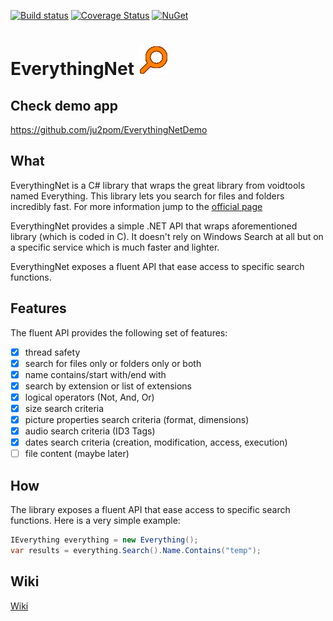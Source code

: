 [![Build status](https://img.shields.io/appveyor/ci/ju2pom/everythingnet/master.svg?style=flat)](https://ci.appveyor.com/project/ju2pom/everythingnet/branch/master)
[![Coverage Status](https://coveralls.io/repos/github/ju2pom/EverythingNet/badge.svg?branch=master)](https://coveralls.io/github/ju2pom/EverythingNet?branch=master)
[![NuGet](https://img.shields.io/nuget/v/EverythingNet.svg?style=flat)]()

# EverythingNet ![](media/site_logo.gif)

## Check demo app

https://github.com/ju2pom/EverythingNetDemo

## What

EverythingNet is a C# library that wraps the great library from voidtools named Everything. This library lets you search for files and folders incredibly fast. For more information jump to the [official page](https://www.voidtools.com/)

EverythingNet provides a simple .NET API that wraps aforementioned library (which is coded in C). It doesn't rely on Windows Search at all but on a specific service which is much faster and lighter.

EverythingNet exposes a fluent API that ease access to specific search functions.

## Features

The fluent API provides the following set of features:
- [x] thread safety
- [x] search for files only or folders only or both
- [x] name contains/start with/end with
- [x] search by extension or list of extensions
- [x] logical operators (Not, And, Or)
- [x] size search criteria
- [x] picture properties search criteria (format, dimensions)
- [x] audio search criteria (ID3 Tags)
- [x] dates search criteria (creation, modification, access, execution)
- [ ] file content (maybe later)

## How

The library exposes a fluent API that ease access to specific search functions.
Here is a very simple example:

```csharp
IEverything everything = new Everything();
var results = everything.Search().Name.Contains("temp");
```

## Wiki
[Wiki](https://github.com/ju2pom/EverythingNet/wiki)
